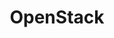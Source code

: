 ---
title: OpenStack
show_read_time: false
show_toc: false
canonical_url: 'https://docs.projectcalico.org/v3.9/getting-started/openstack/index'
---